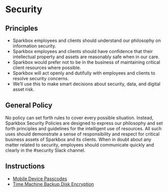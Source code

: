 # Security

## Principles
- Sparkbox employees and clients should understand our philosophy on 
information security.
- Sparkbox employees and clients should have confidence that their intellectual
property and assets are reasonably safe when in our care.
- Sparkbox would prefer not to be in the business of maintaining critical
client resources where possible.
- Sparkbox will act openly and dutifully with employees and clients to resolve
security concerns.
- We’ll use this to make smart decisions about security, data, and digital
asset risk.

## General Policy
No policy can set forth rules to cover every possible situation.  Instead,
Sparkbox Security Policies are designed to express our philosophy and set forth
principles and guidelines for the intelligent use of resources.  All such uses
should demonstrate a sense of responsibility and respect for critical business
assets of Sparkbox and its clients.  When in doubt about any matter related to
security, employees should communicate quickly and clearly in the #security
Slack channel.

## Instructions

- [Mobile Device Passcodes]
- [Time Machine Backup Disk Encryption]


[Mobile Device Passcodes]: ./devices.md
[Time Machine Backup Disk Encryption]: ./timemachine.md

